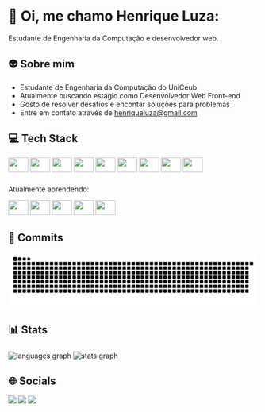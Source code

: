# 👾 Oi, me chamo Henrique Luza:

<!--
**henriqueluza/henriqueluza** is a ✨ _special_ ✨ repository because its `README.md` (this file) appears on your GitHub profile.
Here are some ideas to get you started:

- 🔭 I’m currently working on ...
- 🌱 I’m currently learning ...
- 👯 I’m looking to collaborate on ...
- 🤔 I’m looking for help with ...
- 💬 Ask me about ...
- 📫 How to reach me: ...
- 😄 Pronouns: ...
- ⚡ Fun fact: ...
-->

Estudante de Engenharia da Computação e desenvolvedor web.

## 👽 Sobre mim

* Estudante de Engenharia da Computação do UniCeub
* Atualmente buscando estágio como Desenvolvedor Web Front-end
* Gosto de resolver desafios e encontar soluções para problemas
* Entre em contato através de henriqueluza@gmail.com

## 💻 Tech Stack


<div>

<img height="30" width="40" src="https://cdn.jsdelivr.net/gh/devicons/devicon@latest/icons/git/git-original.svg" />
<img height="30" width="40" src="https://cdn.jsdelivr.net/gh/devicons/devicon@latest/icons/html5/html5-original.svg" />
<img height="30" width="40" src="https://cdn.jsdelivr.net/gh/devicons/devicon@latest/icons/css3/css3-original.svg" />
<img height="30" width="40" src="https://cdn.jsdelivr.net/gh/devicons/devicon@latest/icons/javascript/javascript-original.svg" />
<img  height="30" width="40" src="https://cdn.jsdelivr.net/gh/devicons/devicon@latest/icons/bootstrap/bootstrap-original.svg" />
<img  height="30" width="40" src="https://cdn.jsdelivr.net/gh/devicons/devicon@latest/icons/tailwindcss/tailwindcss-original.svg" />         
   
      
<img height="30" width="40" src="https://cdn.jsdelivr.net/gh/devicons/devicon@latest/icons/mysql/mysql-original.svg" />        
<img height="30" width="40" src="https://cdn.jsdelivr.net/gh/devicons/devicon@latest/icons/python/python-original.svg" />
<img height="30" width="40" src="https://cdn.jsdelivr.net/gh/devicons/devicon@latest/icons/c/c-original.svg" />

###

Atualmente aprendendo:

<div>
<img height="30" width="40" src="https://cdn.jsdelivr.net/gh/devicons/devicon@latest/icons/express/express-original.svg" />
<img height="30" width="40" src="https://cdn.jsdelivr.net/gh/devicons/devicon@latest/icons/mongodb/mongodb-original.svg" />
<img height="30" width="40" src="https://cdn.jsdelivr.net/gh/devicons/devicon@latest/icons/java/java-original.svg" />   
<img height="30" width="40" src="https://cdn.jsdelivr.net/gh/devicons/devicon@latest/icons/nextjs/nextjs-original.svg" />
<img height="30" width="40" src="https://cdn.jsdelivr.net/gh/devicons/devicon@latest/icons/react/react-original.svg" />
</div>

                



</div>

## 🐍 Commits

<div>
 <img src="https://raw.githubusercontent.com/henriqueluza/henriqueluza/output/snake.svg" alt="Snake animation" />
</div>


## 📊 Stats

###

<div>
  <img src="https://github-readme-stats.vercel.app/api/top-langs?username=henriqueluza&locale=en&hide_title=false&layout=compact&card_width=320&langs_count=5&theme=dracula&hide_border=false&order=2" height="150" alt="languages graph"  />
  <img src="https://github-readme-stats.vercel.app/api?username=henriqueluza&hide_title=false&hide_rank=false&show_icons=true&include_all_commits=true&count_private=true&disable_animations=false&theme=dracula&locale=en&hide_border=false&order=1" height="150" alt="stats graph"  />
</div>

###


## 🌐 Socials

<a href="https://discord.com/invite/hluza"><img src="https://img.shields.io/badge/Discord-7289DA?style=for-the-badge&logo=discord&logoColor=white"></a>
<a href="https://leetcode.com/u/henriqueluza/"><img src="https://img.shields.io/badge/-LeetCode-FFA116?style=for-the-badge&logo=LeetCode&logoColor=black"></a>
<a href="www.linkedin.com/in/henrique-luza-135623350"><img src="https://img.shields.io/badge/LinkedIn-0077B5?style=for-the-badge&logo=linkedin&logoColor=white"></a>



